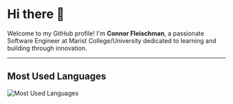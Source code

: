 # Hi there 👋

Welcome to my GitHub profile! I'm **Connor Fleischman**, a passionate Software Engineer at Marist College/University dedicated to learning and building through innovation.

<!--- 
## 🔭 What I’m working on
- 🚀 **[Project Name]**: A [short description of the project]. [Include a link if possible].
- 🔍 Exploring [topic or technology you're currently exploring].

## 🌱 What I’m learning
- 📖 Mastering [specific technology or skill].
- 🤝 Improving my contributions to open-source projects.

## 👯 I’m looking to collaborate on
- Exciting open-source projects in [specific area].
- Cutting-edge projects involving [technologies or concepts].

## 🤔 I’m looking for help with
- Scaling [specific type of project].
- Integrating [technology you're exploring] into a current project.

## 💬 Ask me about
- Software development best practices.
- Python, React, or any of my pinned projects.
- My journey as a developer!

## 📫 How to reach me
- 📧 Email: Connor.m.fleischman@gmail.com
- 💼 [LinkedIn](https://linkedin.com/in/ConnorFleischman)
- 🌐 [Personal Portfolio](https://yourwebsite.com)
--->
  
<!--- 
## ⚡ Fun fact
- I'm a big fan of [your hobby or interest] and love [specific quirky thing you enjoy].

---

## 🔧 Technologies & Tools
![Python](https://img.shields.io/badge/-Python-333333?style=flat&logo=python)
![React](https://img.shields.io/badge/-React-333333?style=flat&logo=react)
![Docker](https://img.shields.io/badge/-Docker-333333?style=flat&logo=docker)
![GitHub](https://img.shields.io/badge/-GitHub-333333?style=flat&logo=github)

--->

---

## Most Used Languages
![Most Used Languages](https://github-readme-stats.vercel.app/api/top-langs/?username=ConnorFleischman&layout=compact&theme=radical)
<!---
---

## 📊 GitHub Stats
![Connor's GitHub stats](https://github-readme-stats.vercel.app/api?username=ConnorFleischman&show_icons=true&theme=radical)

---
--->
